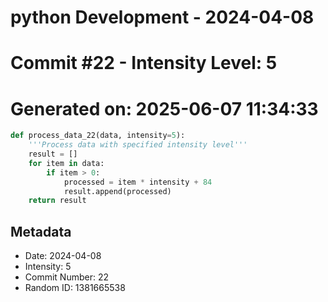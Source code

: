 ﻿# python Development - 2024-04-08
# Commit #22 - Intensity Level: 5
# Generated on: 2025-06-07 11:34:33
```python
def process_data_22(data, intensity=5):
    '''Process data with specified intensity level'''
    result = []
    for item in data:
        if item > 0:
            processed = item * intensity + 84
            result.append(processed)
    return result
```
## Metadata
- Date: 2024-04-08
- Intensity: 5
- Commit Number: 22
- Random ID: 1381665538
